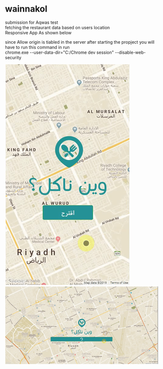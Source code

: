 # wainnakol
submission for Aqwas test  
fetching the restaurant data based on users location  
Responsive App As shown below  
  
since Allow origin is tiabled in the server after starting the propject you will have to run this command in run  
chrome.exe --user-data-dir="C:/Chrome dev session" --disable-web-security  

![alt text](AppView.gif)
![alt text](WebView.gif)

